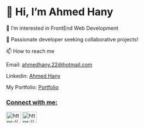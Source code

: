 
<h1>👋 Hi, I’m Ahmed Hany</h1>
<p>👀 I’m interested in FrontEnd Web Development</p>
<p>🚀 Passionate developer seeking collaborative projects! </p>
<p>📫 How to reach me</p>
<p>Email: <a href="mailto:ahmedhany.22@hotmail.com">ahmedhany.22@hotmail.com</a></p>
<p>Linkedin: <a href="https://www.linkedin.com/in/ahmed-hany-a79740216/"> Ahmed Hany</a></p>
<p>My Portfolio: <a href="https://ahmedhanyportfolio.netlify.app/"> Portfolio </p>

<h3 align="left">Connect with me:</h3>
<p align="left">
<a href="https://www.upwork.com/freelancers/~0106d0afb216f5bc5d?mp_source=share" target="blank"><img align="center" src="https://cdn2.iconfinder.com/data/icons/picons-social/57/79-upwork-512.png" alt="https://www.upwork.com/Ahmed" height="30" width="40" /></a>
<a href="https://www.linkedin.com/in/ahmed-hany-a79740216/" target="blank"><img align="center" src="https://raw.githubusercontent.com/rahuldkjain/github-profile-readme-generator/master/src/images/icons/Social/linked-in-alt.svg" alt="https://www.linkedin.com/in/ahmed-hany-a79740216/" height="30" width="40" /></a>
</p>
  
<!--
**Ahmedhany23/Ahmedhany23** is a ✨ _special_ ✨ repository because its `README.md` (this file) appears on your GitHub profile.
Here are some ideas to get you started:

- 🔭 I’m currently working on ...
- 🌱 I’m currently learning ...
- 👯 I’m looking to collaborate on ...
- 🤔 I’m looking for help with ...
- 💬 Ask me about ...
- 📫 How to reach me: ...
- 😄 Pronouns: ...
- ⚡ Fun fact: ...
-->
